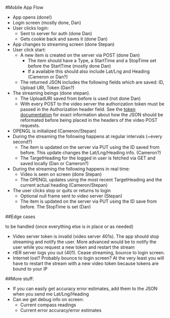 #Mobile App Flow

 * App opens (done!)
 * Login screen (mostly done, Dan)
 * User clicks login:
 	* Sent to server for auth (done Dan)
 	* Gets cookie back and saves it (done Dan)
 * App changes to streaming screen (done Stepan)
 * User click start:
 	* A new item is created on the server via POST (done Dan)
 		* The item should have a Type, a StartTime and a StopTime set before the StartTime (mostly done Dan)
 		* If a available this should also include Lat/Lng and Heading (Cameron or Dan?)
 	* The returned JSON includes the following fields which are saved: ID, Upload URI, Token (Dan?)
 * The streaming beings (done stepan). 
 	* The UploadURI saved from before is used (not done Dan)
 	* With every POST to the video server the authorization token must be passed in the Authorization header field. See the [token documentation](https://github.com/sparks/rter/blob/master/prototype/videoserver/src/videoserver/auth/token.go) for exact information about how the JSON should be reformated before being placed in the headers of the video POST requests.
 * OPENGL is initialized (Cameron/Stepan)
 * During the streaming the following happens at regular intervals (~every second?) 
 	* The item is updated on the server via PUT using the ID saved from before. This update changes the Lat/Lng/Heading info. (Cameron?)
 	* The TargetHeading for the logged in user is fetched via GET and saved locally (Dan or Cameron?)
 * During the streaming the following happens in real time:
 	* Video is seen on screen (done Stepan)
 	* The OPENGL updates using the most recent TargetHeading and the current actual heading (Cameron/Stepan)
 * The user clicks stop or quits or returns to login
 	* Optional null frame sent to video server (Stepan)
 	* The item is updated on the server via PUT using the ID save from before. The StopTime is set (Dan)
 
##Edge cases 

to be handled (once everything else is in place or as needed)
 
 * Video server token is invalid (video server 401s). The app should stop streaming and notify the user. More advanced would be to notify the user while you request a  new token and restart the stream
 * rtER server logs you out (401). Cease streaming, bounce to login screen.
 * Internet lost? Probably bounce to login screen? At the very least you will have to restart the stream with a new video token because tokens are bound to your IP
 
##More stuff:

 * If you can easily get accuracy error estimates, add them to the JSON when you send me Lat/Lng/Heading
 * Can we get debug info on screen:
 	* Current compass readings
 	* Current error accuracy/error estimates